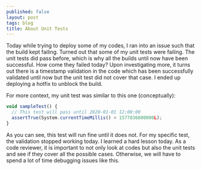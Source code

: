 ```yaml
---
published: false
layout: post
tags: blog
title: About Unit Tests
---
```

Today while trying to deploy some of my codes, I ran into an issue such that the build kept failing. Turned out that some of my unit tests were failing. The unit tests did pass before, which is why all the builds until now have been successful. How come they failed today? Upon investigating more, it turns out there is a timestamp validation in the code which has been successfully validated until now but the unit test did not cover that case. I ended up deploying a hotfix to unblock the build.

For more context, my unit test was similar to this one (conceptually):
```javascript
void sampleTest() {
  // This test will pass until 2020-01-01 12:00:00
  assertTrue(System.currentTimeMillis() < 1577836800000L);
}
```
As you can see, this test will run fine until it does not. For my specific test, the validation stopped working today.
I learned a hard lesson today. As a code reviewer, it is important to not only look at codes but also the unit tests and see if they cover all the possible cases. Otherwise, we will have to spend a lot of time debugging issues like this.
